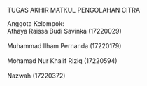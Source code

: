 TUGAS AKHIR MATKUL PENGOLAHAN CITRA

Anggota Kelompok:
<br>Athaya Raissa Budi Savinka (17220029)</br>
<br>Muhammad Ilham Pernanda (17220179)</br>
<br>Mohamad Nur Khalif Riziq (17220594)</br>
<br>Nazwah (17220372)</br>

